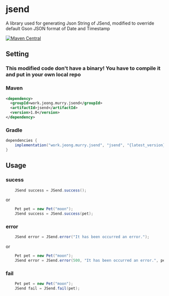 # jsend 
A library used for generating Json String of JSend, modified to override default Gson JSON format of Date and Timestamp

[![Maven Central](https://img.shields.io/maven-central/v/work.jeong.murry.jsend/jsend.svg?label=Maven%20Central)](https://search.maven.org/search?q=g:%22work.jeong.murry.jsend%22%20AND%20a:%22jsend%22)

## Setting
### This modified code don't have a binary! You have to compile it and put in your own local repo
### Maven
```xml
<dependency>
  <groupId>work.jeong.murry.jsend</groupId>
  <artifactId>jsend</artifactId>
  <version>1.0</version>
</dependency>
```
### Gradle
```groovy
dependencies {
    implementation("work.jeong.murry.jsend", "jsend", "{latest_version}")
}
```

## Usage
### sucess
```java
    JSend success = JSend.success();
```
or
```java
    Pet pet = new Pet("moon");
    JSend success = JSend.success(pet);
```
### error
```java
    JSend error = JSend.error("It has been occurred an error.");
```
or
```java
    Pet pet = new Pet("moon");
    JSend error = JSend.error(500, "It has been occurred an error.", pet);
```
### fail
```java
    Pet pet = new Pet("moon");
    JSend fail = JSend.fail(pet);
```
